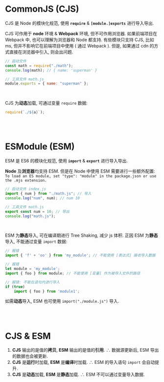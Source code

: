 # CommonJS (CJS)

CJS 是 Node 的模块化规范, 使用 **`require`** & **`[module.]exports`** 进行导入导出.

CJS 可作用于 **node** 环境 & **Webpack** 环境, 但不可作用浏览器. 如果前端项目在 Webpack 中, 也可以理解为浏览器和 Node 都支持. 有些模块只支持 CJS, 比如 ms, 但并不影响它在前端项目中使用 ( 通过 Webpack ). 但是, 如果通过 cdn 的方式直接在浏览器中引入, 则会出问题.

```js
// 启动文件
const math = require("./math");
console.log(math); // { name: 'superman' }
```

```js
// 工具文件 math.js
module.exports = { name: "superman" };
```

<br>

CJS 为**动态**加载, 可通过变量 `require` 数据:

```js
require(`./${a}`);
```

<br><br>

# ESModule (ESM)

ESM 是 ES6 的模块化规范, 使用 **`import`** & **`export`** 进行导入导出.

**Node** 及**浏览器**均支持 ESM. 但是在 Node 中使用 ESM 需要进行一些额外配置: `To load an ES module, set "type": "module" in the package.json or use the .mjs extension.`

```js
// 启动文件 index.js
import { num } from "./math.js"; // 导入
console.log("num", num); // num 10
```

```js
// 工具文件 math.js
export const num = 10; // 导出
console.log("math.js");
```

<br>

ESM 为**静态**导入, 可在编译期进行 Tree Shaking, 减少 js 体积. 正因 ESM 为**静态**导入, 不能通过变量 `import` 数据:

```js
// 报错
import { 'f' + 'oo' } from 'my_module'; // 不能使用 [表达式] 接收导入数据

// 报错
let module = 'my_module';
import { foo } from module; // 不能使用 [变量] 作为被导入文件的路径

// 报错: 不能在语句内进行导入
if (true)
    import { foo } from 'module1';
```

如需**动态**导入, ESM 也可使用 `import("./module.js")` 导入.

<br><br>

# CJS & ESM

1. **CJS** 输出的是值的**拷贝**, **ESM** 输出的是值的**引用**. ∴ 数据源更新后, ESM 导出的数据也会被更新.
2. **CJS** 是**运行**时加载, **ESM** 是**编译**时加载. ∴ ESM 的导入语句 `import` 会自动提升.
3. **CJS** 是**动态**加载, **ESM** 是**静态**加载. ∴ ESM 不可以通过变量导入数据.

<br>
